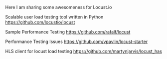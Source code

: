 Here I am sharing some awesomeness for Locust.io

Scalable user load testing tool written in Python https://github.com/locustio/locust

Sample Performance Testing https://github.com/rafalf/locust

Performance Testing Issues https://github.com/vpavlin/locust-starter

HLS client for locust load testing https://github.com/martynjarvis/locust_has

